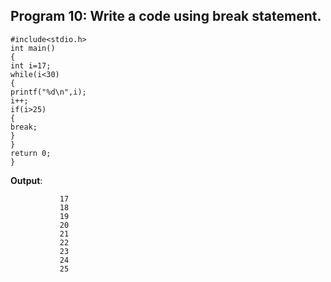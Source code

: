 ## Program 10: Write a code using break statement.
```
#include<stdio.h>
int main()
{
int i=17;
while(i<30)
{
printf("%d\n",i);
i++;
if(i>25)
{
break;
}
}
return 0;
}
```
**Output**: 
```
           17
           18
           19
           20
           21
           22
           23
           24
           25
```
